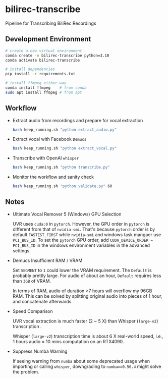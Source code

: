 # bilirec-transcribe
Pipeline for Transcribing BiliRec Recordings

## Development Environment

```bash
# create a new virtual environment
conda create -n bilirec-transcribe python=3.10
conda activate bilirec-transcribe

# install dependencies
pip install -r requirements.txt

# install ffmpeg either way
conda install ffmpeg    # from conda
sudo apt install ffmpeg # from apt
```

## Workflow

-   Extract audio from recordings and prepare for vocal extraction

    ```bash
    bash keep_running.sh "python extract_audio.py"
    ```

-   Extract vocal with Facebook `Demucs`

    ```bash
    bash keep_running.sh "python extract_vocal.py"
    ```

-   Transcribe with OpenAI `whisper`

    ```bash
    bash keep_running.sh "python transcribe.py"
    ```

-   Monitor the workflow and sanity check

    ```bash
    bash keep_running.sh "python validate.py" 60
    ```

## Notes

-   Ultimate Vocal Remover 5 (Windows) GPU Selection

    UVR uses `cuda:0` in `pytorch`. However, the GPU order in `pytorch` is different from that of
    `nvidia-smi`. That's because `pytorch` order is by default `FASTEST_FIRST` while `nvidia-smi` and windows task
    mangaer use `PCI_BUS_ID`. To set the `pytorch` GPU order, add `CUDA_DEVICE_ORDER = PCI_BUS_ID` in the windows 
    environment variables in the advanced settings.

-   Demucs Insufficient RAM / VRAM

    Set `SEGMENT` to `1` could lower the VRAM requirement. The `Default` is probably prettly large. For audio of about
    an hour, `Default` requires less than `3GB` of VRAM. 

    In terms of RAM, audio of duration >7 hours will overflow my 96GB RAM. This can be solved by splitting original
    audio into pieces of 1 hour, and concatenate afterwards.

-   Speed Comparison

    UVR vocal extraction is much faster (2 ~ 5 X) than Whisper (`large-v2`) transcription .

    Whisper (`large-v2`) transcription time is about 6 X real-world speed, i.e., 1 hours audio = 10 mins computation
    on an RTX4090.

-   Suppress Numba Warning

    If seeing warning from `numba` about some deprecated usage when importing or calling `whisper`, downgrading to 
    `numba==0.56.4` might solve the problem.
